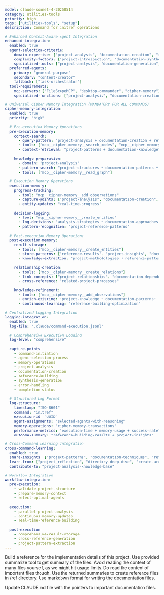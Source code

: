 ```yaml
---
model: claude-sonnet-4-20250514
category: utilities-tools
priority: high
tags: ["utilities-tools", "setup"]
description: Command for initref operations

# Enhanced Context-Aware Agent Integration
enhanced-integration:
  enabled: true
  agent-selection-criteria:
    domain-expertise: ["project-analysis", "documentation-creation", "reference-building"]
    complexity-factors: ["project-introspection", "documentation-synthesis", "knowledge-extraction"]
    specialized-tools: ["project-analysis", "documentation-generation", "reference-creation"]
  preferred-agents:
    primary: "general-purpose"
    secondary: "content-creator"
    fallback: ["task-orchestrator"]
  tool-requirements:
    mcp-servers: ["FileScopeMCP", "desktop-commander", "cipher-memory"]
    specialized-functions: ["project-analysis", "documentation-creation"]

# Universal Cipher Memory Integration (MANDATORY FOR ALL COMMANDS)
cipher-memory-integration:
  enabled: true
  priority: "high"
  
  # Pre-execution Memory Operations
  pre-execution-memory:
    context-search:
      - query-pattern: "project-analysis + documentation-creation + reference-building"
      - tools: ["mcp__cipher-memory__search_nodes", "mcp__cipher-memory__open_nodes"]
      - context-retrieval: "project-patterns + documentation-knowledge"
    
    knowledge-preparation:
      - domain: "project-analysis"
      - pattern-search: "project-structures + documentation-patterns + reference-strategies"
      - tools: ["mcp__cipher-memory__read_graph"]
  
  # Execution Memory Operations
  execution-memory:
    progress-tracking:
      - tool: "mcp__cipher-memory__add_observations"
      - capture-points: ["project-analysis", "documentation-creation", "reference-building"]
      - entity-updates: "real-time-progress"
    
    decision-logging:
      - tool: "mcp__cipher-memory__create_entities"
      - log-decisions: "analysis-strategies + documentation-approaches + reference-methodologies"
      - pattern-recognition: "project-reference-patterns"
  
  # Post-execution Memory Operations
  post-execution-memory:
    result-storage:
      - tools: ["mcp__cipher-memory__create_entities"]
      - store-patterns: ["reference-results", "project-insights", "documentation-techniques"]
      - knowledge-extraction: "project-methodologies + reference-patterns"
    
    relationship-creation:
      - tools: ["mcp__cipher-memory__create_relations"]
      - link-concepts: ["project-relationships", "documentation-dependencies", "reference-connections"]
      - cross-reference: "related-project-processes"
    
    knowledge-refinement:
      - tools: ["mcp__cipher-memory__add_observations"]
      - enrich-existing: "project-knowledge + documentation-patterns"
      - continuous-learning: "reference-building-optimization"

# Centralized Logging Integration
logging-integration:
  enabled: true
  log-file: ".claude/command-execution.jsonl"
  
  # Comprehensive Execution Logging
  log-level: "comprehensive"
  
  capture-points:
    - command-initiation
    - agent-selection-process
    - memory-operations
    - project-analysis
    - documentation-creation
    - reference-building
    - synthesis-generation
    - error-handling
    - completion-status
  
  # Structured Log Format
  log-structure:
    timestamp: "ISO-8601"
    command: "initref"
    execution-id: "UUID"
    agent-assignments: "selected-agents-with-reasoning"
    memory-operations: "cipher-memory-transactions"
    performance-metrics: "execution-time + memory-usage + success-rate"
    outcome-summary: "reference-building-results + project-insights"

# Cross-Command Learning Integration
cross-command-learning:
  enabled: true
  share-insights: ["project-patterns", "documentation-techniques", "reference-building-methods"]
  learn-from: ["project_reflection", "directory-deep-dive", "create-architecture-documentation"]
  contribute-to: "project-analysis-knowledge-base"

# Workflow Integration
workflow-integration:
  pre-execution:
    - validate-project-structure
    - prepare-memory-context
    - select-optimal-agents
  
  execution:
    - parallel-project-analysis
    - continuous-memory-updates
    - real-time-reference-building
  
  post-execution:
    - comprehensive-result-storage
    - cross-reference-generation
    - project-pattern-extraction
---
```


Build a reference for the implementation details of this project. Use provided summarize tool to get summary of the files. Avoid reading the content of many files yourself, as we might hit usage limits. Do read the content of important files though. Use the returned summaries to create reference files in /ref directory. Use markdown format for writing the documentation files.

Update CLAUDE.md file with the pointers to important documentation files.



